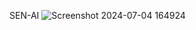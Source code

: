 SEN-AI
![Screenshot 2024-07-04 164924](https://github.com/user-attachments/assets/38e3cacc-7ace-4b48-9379-cda91b067ae6)
